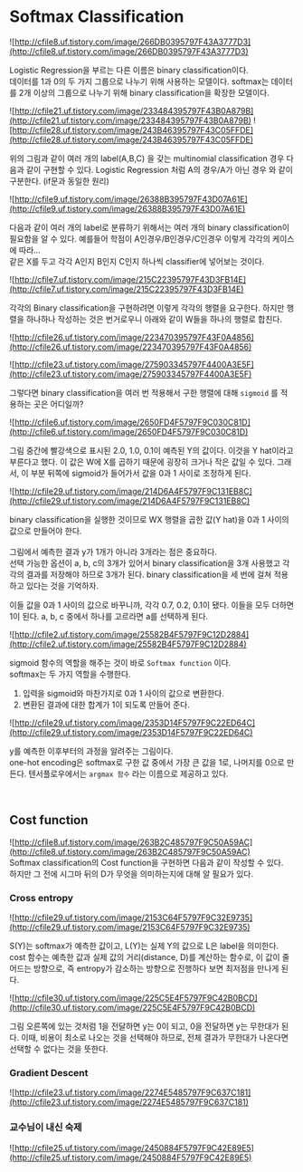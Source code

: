 # Softmax Classification

![http://cfile8.uf.tistory.com/image/266DB0395797F43A3777D3](http://cfile8.uf.tistory.com/image/266DB0395797F43A3777D3)

Logistic Regression을 부르는 다른 이름은 binary classification이다.<br> 데이터를 1과 0의 두 가지 그룹으로 나누기 위해 사용하는 모델이다. softmax는 데이터를 2개 이상의 그룹으로 나누기 위해 binary classification을 확장한 모델이다.

![http://cfile21.uf.tistory.com/image/233484395797F43B0A879B](http://cfile21.uf.tistory.com/image/233484395797F43B0A879B) ![http://cfile28.uf.tistory.com/image/243B46395797F43C05FFDE](http://cfile28.uf.tistory.com/image/243B46395797F43C05FFDE)

위의 그림과 같이 여러 개의 label(A,B,C) 을 갖는 multinomial classification 경우 다음과 같이 구현할 수 있다. Logistic Regression 처럼 A의 경우/A가 아닌 경우 와 같이 구분한다. (if문과 동일한 원리)

![http://cfile9.uf.tistory.com/image/26388B395797F43D07A61E](http://cfile9.uf.tistory.com/image/26388B395797F43D07A61E)

다음과 같이 여러 개의 label로 분류하기 위해서는 여러 개의 binary classification이 필요함을 알 수 있다. 예를들어 학점이 A인경우/B인경우/C인경우 이렇게 각각의 케이스에 따라...<br> 같은 X를 두고 각각 A인지 B인지 C인지 하나씩 classifier에 넣어보는 것이다.

![http://cfile7.uf.tistory.com/image/215C22395797F43D3FB14E](http://cfile7.uf.tistory.com/image/215C22395797F43D3FB14E) 

각각의 Binary classification을 구현하려면 이렇게 각각의 행렬을 요구한다. 하지만 행렬을 하나하나 작성하는 것은 번거로우니 아래와 같이 W들을 하나의 행렬로 합친다.


![http://cfile26.uf.tistory.com/image/223470395797F43F0A4856](http://cfile26.uf.tistory.com/image/223470395797F43F0A4856)

![http://cfile23.uf.tistory.com/image/275903345797F4400A3E5F](http://cfile23.uf.tistory.com/image/275903345797F4400A3E5F)

그렇다면 binary classification을 여러 번 적용해서 구한 행렬에 대해 `sigmoid` 를 적용하는 곳은 어디일까?<br>

![http://cfile6.uf.tistory.com/image/2650FD4F5797F9C030C81D](http://cfile6.uf.tistory.com/image/2650FD4F5797F9C030C81D)

그림 중간에 빨강색으로 표시된 2.0, 1.0, 0.1이 예측된 Y의 값이다. 이것을 Y hat이라고 부른다고 했다. 이 값은 W에 X를 곱하기 때문에 굉장히 크거나 작은 값일 수 있다. 그래서, 이 부분 뒤쪽에 sigmoid가 들어가서 값을 0과 1 사이로 조정하게 된다.


![http://cfile29.uf.tistory.com/image/214D6A4F5797F9C131EB8C](http://cfile29.uf.tistory.com/image/214D6A4F5797F9C131EB8C)

binary classification을 실행한 것이므로 WX 행렬을 곱한 값(Y hat)을 0과 1 사이의 값으로 만들어야 한다.<br><br>그림에서 예측한 결과 y가 1개가 아니라 3개라는 점은 중요하다.<br> 선택 가능한 옵션이 a, b, c의 3개가 있어서 binary classification을 3개 사용했고 각각의 결과를 저장해야 하므로 3개가 된다. binary classification을 세 번에 걸쳐 적용하고 있다는 것을 기억하자.

이들 값을 0과 1 사이의 값으로 바꾸니까, 각각 0.7, 0.2, 0.1이 됐다. 이들을 모두 더하면 1이 된다. a, b, c 중에서 하나를 고르라면 a를 선택하게 된다.

![http://cfile2.uf.tistory.com/image/25582B4F5797F9C12D2884](http://cfile2.uf.tistory.com/image/25582B4F5797F9C12D2884)

sigmoid 함수의 역할을 해주는 것이 바로 `Softmax function` 이다.<br>
softmax는 두 가지 역할을 수행한다.<br>

1. 입력을 sigmoid와 마찬가지로 0과 1 사이의 값으로 변환한다.<br>
2. 변환된 결과에 대한 합계가 1이 되도록 만들어 준다.


![http://cfile29.uf.tistory.com/image/2353D14F5797F9C22ED64C](http://cfile29.uf.tistory.com/image/2353D14F5797F9C22ED64C)

y를 예측한 이후부터의 과정을 알려주는 그림이다.<br> one-hot encoding은 softmax로 구한 값 중에서 가장 큰 값을 1로, 나머지를 0으로 만든다. 텐서플로우에서는 `argmax 함수` 라는 이름으로 제공하고 있다.

<br>

## Cost function

![http://cfile8.uf.tistory.com/image/263B2C485797F9C50A59AC](http://cfile8.uf.tistory.com/image/263B2C485797F9C50A59AC)<br>
Softmax classification의 Cost function을 구현하면 다음과 같이 작성할 수 있다.<br>하지만 그 전에 시그마 뒤의 D가 무엇을 의미하는지에 대해 알 필요가 있다.

### Cross entropy

![http://cfile29.uf.tistory.com/image/2153C64F5797F9C32E9735](http://cfile29.uf.tistory.com/image/2153C64F5797F9C32E9735)

S(Y)는 softmax가 예측한 값이고, L(Y)는 실제 Y의 값으로 L은 label을 의미한다. cost 함수는 예측한 값과 실제 값의 거리(distance, D)를 계산하는 함수로, 이 값이 줄어드는 방향으로, 즉 entropy가 감소하는 방향으로 진행하다 보면 최저점을 만나게 된다.

![http://cfile30.uf.tistory.com/image/225C5E4F5797F9C42B0BCD](http://cfile30.uf.tistory.com/image/225C5E4F5797F9C42B0BCD)

그림 오른쪽에 있는 것처럼 1을 전달하면 y는 0이 되고, 0을 전달하면 y는 무한대가 된다. 이때, 비용이 최소로 나오는 것을 선택해야 하므로, 전체 결과가 무한대가 나온다면 선택할 수 없다는 것을 뜻한다.


### Gradient Descent

![http://cfile23.uf.tistory.com/image/2274E5485797F9C637C181](http://cfile23.uf.tistory.com/image/2274E5485797F9C637C181)



### 교수님이 내신 숙제

![http://cfile25.uf.tistory.com/image/2450884F5797F9C42E89E5](http://cfile25.uf.tistory.com/image/2450884F5797F9C42E89E5)
